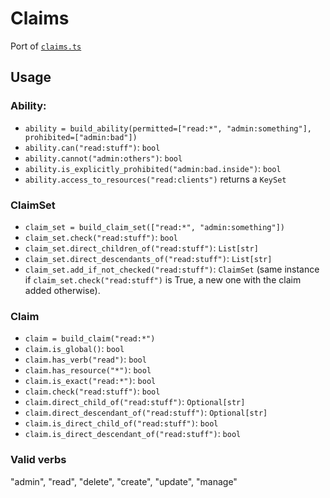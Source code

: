 # Claims

Port of [`claims.ts`](https://github.com/eturino/claims.ts)

## Usage

### Ability:

-   `ability = build_ability(permitted=["read:*", "admin:something"], prohibited=["admin:bad"])`
-   `ability.can("read:stuff")`: `bool`
-   `ability.cannot("admin:others")`: `bool`
-   `ability.is_explicitly_prohibited("admin:bad.inside")`: `bool`
-   `ability.access_to_resources("read:clients")` returns a `KeySet`

### ClaimSet

-   `claim_set = build_claim_set(["read:*", "admin:something"])`
-   `claim_set.check("read:stuff")`: `bool`
-   `claim_set.direct_children_of("read:stuff")`: `List[str]`
-   `claim_set.direct_descendants_of("read:stuff")`: `List[str]`
-   `claim_set.add_if_not_checked("read:stuff")`: `ClaimSet` (same instance if `claim_set.check("read:stuff")` is True, a new one with the claim added otherwise).

### Claim

-   `claim = build_claim("read:*")`
-   `claim.is_global()`: `bool`
-   `claim.has_verb("read")`: `bool`
-   `claim.has_resource("*")`: `bool`
-   `claim.is_exact("read:*")`: `bool`
-   `claim.check("read:stuff")`: `bool`
-   `claim.direct_child_of("read:stuff")`: `Optional[str]`
-   `claim.direct_descendant_of("read:stuff")`: `Optional[str]`
-   `claim.is_direct_child_of("read:stuff")`: `bool`
-   `claim.is_direct_descendant_of("read:stuff")`: `bool`

### Valid verbs

"admin", "read", "delete", "create", "update", "manage"
